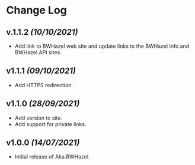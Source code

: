 # Change Log

## v.1.1.2 _(10/10/2021)_

* Add link to BWHazel web site and update links to the BWHazel Info and BWHazel API sites.

## v1.1.1 _(09/10/2021)_

* Add HTTPS redirection.

## v1.1.0 _(28/09/2021)_

* Add version to site.
* Add support for private links.

## v1.0.0 _(14/07/2021)_

* Initial release of Aka.BWHazel.
